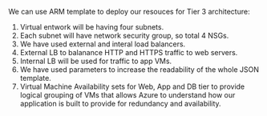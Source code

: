 We can use ARM template to deploy our resouces for Tier 3 architecture:
1. Virtual entwork will be having four subnets.
2. Each subnet will have network security group, so total 4 NSGs.
3. We have used external and interal load balancers.
4. External LB to balanance HTTP and HTTPS traffic to web servers.
5. Internal LB will be used for traffic to app VMs.
6. We have used parameters to increase the readability of the whole JSON template.
7. Virtual Machine Availability sets for Web, App and DB tier to provide logical grouping of VMs that allows Azure to understand 
how our application is built to provide for redundancy and availability.
